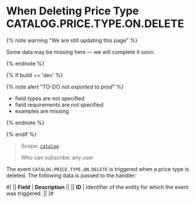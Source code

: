 # When Deleting Price Type CATALOG.PRICE.TYPE.ON.DELETE

{% note warning "We are still updating this page" %}

Some data may be missing here — we will complete it soon.

{% endnote %}

{% if build == 'dev' %}

{% note alert "TO-DO _not exported to prod_" %}

- field types are not specified
- field requirements are not specified
- examples are missing

{% endnote %}

{% endif %}

> Scope: [`catalog`](../../scopes/permissions.md)
>
> Who can subscribe: any user

The event `CATALOG.PRICE.TYPE.ON.DELETE` is triggered when a price type is deleted. The following data is passed to the handler:

#|
|| **Field** | **Description** ||
|| **ID** | Identifier of the entity for which the event was triggered. ||
|#